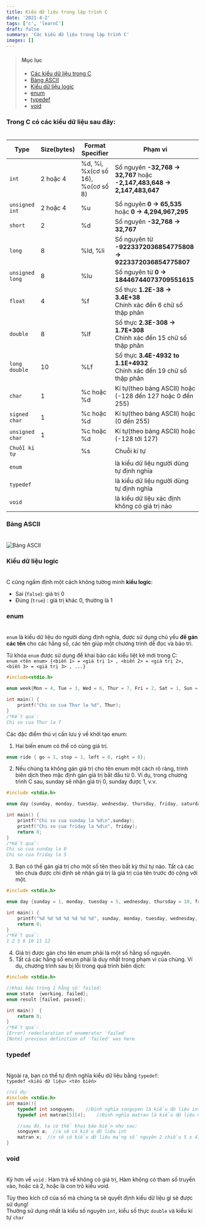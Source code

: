 ```yaml
---
title: Kiểu dữ liệu trong lập trình C
date: '2021-4-2'
tags: ['c', 'learnC']
draft: false
summary: 'Các kiểu dữ liệu trong lập trình C'
images: []
---
```


> #### Mục lục
>
> - [Các kiểu dữ liệu trong C](#s1)<br/>
> - [Bảng ASCII](#s2)<br/>
> - [Kiểu dữ liệu logic](#s3)<br/>
> - [enum](#s4)<br/>
> - [typedef](#s5)<br/>
> - [void](#s6)<br/>

### Trong C có các kiểu dữ liệu sau đây:<br id="s1"></br>

| Type            | Size(bytes) | Format Specifier                  | Phạm vi                                                                  |
| --------------- | ----------- | --------------------------------- | ------------------------------------------------------------------------ |
| `int`           | 2 hoặc 4    | %d, %i, %x(cơ số 16), %o(cơ số 8) | Số nguyên **-32,768 -> 32,767** hoặc **-2,147,483,648 -> 2,147,483,647** |
| `unsigned int`  | 2 hoặc 4    | %u                                | Số nguyên **0 -> 65,535** hoặc **0 -> 4,294,967,295**                    |
| `short`         | 2           | %d                                | Số nguyên **-32,768 -> 32,767**                                          |
| `long`          | 8           | %ld, %li                          | Số nguyên từ **-9223372036854775808 -> 9223372036854775807**             |
| `unsigned long` | 8           | %lu                               | Số nguyên từ **0 -> 18446744073709551615**                               |
| `float`         | 4           | %f                                | Số thực **1.2E-38 -> 3.4E+38**<br/>Chính xác đến 6 chữ số thập phân      |
| `double`        | 8           | %lf                               | Số thực **2.3E-308 -> 1.7E+308**<br/>Chính xác đến 15 chữ số thập phân   |
| `long double`   | 10          | %Lf                               | Số thực **3.4E-4932 to 1.1E+4932**<br/>Chính xác đến 19 chữ số thập phân |
| `char`          | 1           | %c hoặc %d                        | Kí tự(theo bảng ASCII) hoặc (-128 đến 127 hoặc 0 đến 255)                |
| `signed char`   | 1           | %c hoặc %d                        | Kí tự(theo bảng ASCII) hoặc (0 đến 255)                                  |
| `unsigned char` | 1           | %c hoặc %d                        | Kí tự(theo bảng ASCII) hoặc (-128 tới 127)                               |
| `Chuỗi kí tự`   |             | %s                                | Chuỗi kí tự                                                              |
| `enum`          |             |                                   | là kiểu dữ liệu người dùng tự định nghĩa                                 |
| `typedef`       |             |                                   | là kiểu dữ liệu người dùng tự định nghĩa                                 |
| `void`          |             |                                   | là kiểu dữ liệu xác định không có giá trị nào                            |

### Bảng ASCII<br id="s2"></br>

![Bảng ASCII](https://chiasekinang.com/wp-content/uploads/2020/12/bang-ma-ascii_table.png)

### Kiểu dữ liệu logic<br id="s3"></br>

C cũng ngầm định một cách không tường minh **kiểu logic**:

- Sai (`false`): giá trị 0
- Đúng (`true`) : giá trị khác 0, thường là 1

### enum<br id="s4"></br>

`enum` là kiểu dữ liệu do người dùng định nghĩa, được sử dụng chủ yếu **để gán các tên** cho các hằng số, các tên giúp một chương trình dễ đọc và bảo trì.

Từ khóa `enum` được sử dụng để khai báo các kiểu liệt kê mới trong C:<br/>
`enum <tên enum> {<biến 1> = <giá trị 1> , <biến 2> = <giá trị 2>, <biến 3> = <giá trị 3> , ...}`

```c
#include<stdio.h>

enum week{Mon = 4, Tue = 3, Wed = 6, Thur = 7, Fri = 2, Sat = 1, Sun = 0};

int main() {
    printf("Chi so cua Thur la %d", Thur);
}
/*Kết quả:
Chi so cua Thur la 7
```

Các đặc điểm thú vị cần lưu ý về khởi tạo enum:

1. Hai biến enum có thể có cùng giá trị.

```c
enum ride { go = 1, stop = 1, left = 0, right = 0};
```

2. Nếu chúng ta không gán giá trị cho tên enum một cách rõ ràng, trình biên dịch theo mặc định gán giá trị bắt đầu từ 0. Ví dụ, trong chương trình C sau, sunday sẽ nhận giá trị 0, sunday được 1, v.v.

```c
#include <stdio.h>

enum day {sunday, monday, tuesday, wednesday, thursday, friday, saturday};

int main() {
    printf("Chi so cua sunday la %d\n",sunday);
    printf("Chi so cua friday la %d\n", friday);
    return 0;
}
/*Kết quả:
Chi so cua sunday la 0
Chi so cua friday la 5
```

3. Bạn có thể gán giá trị cho một số tên theo bất kỳ thứ tự nào. Tất cả các tên chưa được chỉ định sẽ nhận giá trị là giá trị của tên trước đó cộng với một.

```c
#include <stdio.h>

enum day {sunday = 1, monday, tuesday = 5, wednesday, thursday = 10, friday, saturday};

int main() {
    printf("%d %d %d %d %d %d %d", sunday, monday, tuesday, wednesday, thursday, friday, saturday);
    return 0;
}
/*Kết quả:
1 2 5 6 10 11 12
```

4. Giá trị được gán cho tên enum phải là một số hằng số nguyên.
5. Tất cả các hằng số enum phải là duy nhất trong phạm vi của chúng. Ví dụ, chương trình sau bị lỗi trong quá trình biên dịch:

```c
#include <stdio.h>

//Khai báo trùng 1 hằng số failed:
enum state  {working, failed};
enum result {failed, passed};

int main()  {
    return 0;
}
/*Kết quả:
[Error] redeclaration of enumerator 'failed'
[Note] previous definition of 'failed' was here
```

### typedef<br id="s5"></br>

Ngoài ra, bạn có thể tự định nghĩa kiểu dữ liệu bằng `typedef`:<br/>
`typedef <kiểu dữ liệu> <tên biến>`

```c
//ví dụ:
#include <stdio.h>
int main(){
    typedef int songuyen;    //Định nghĩa songuyen là kiểu dữ liệu int
    typedef int matran[5][4];    //Định nghĩa matran là kiểu dữ liệu mảng số nguyên 2 chiều 5 x 4

    //sau đó, ta có thể khai báo biến như sau:
    songuyen a;  //a sẽ có kiểu dữ liệu int
    matran x;  //x sẽ có kiểu dữ liệu mảng số nguyên 2 chiều 5 x 4, tương tự như khai báo int x[5][4]
}
```

### void<br id="s6"></br>

Kỹ hơn về `void` : Hàm trả về không có giá trị, Hàm không có tham số truyền vào, hoặc cả 2, hoặc là con trỏ kiểu void.

Tùy theo kích cỡ của số mà chúng ta sẽ quyết định kiểu dữ liệu gì sẽ được sử dụng!<br/>
Thường sử dụng nhất là kiểu số nguyên `int`, kiểu số thực `double` và kiểu kí tự `char`
